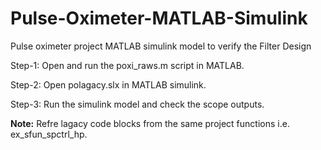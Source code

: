 # Pulse-Oximeter-MATLAB-Simulink
Pulse oximeter project MATLAB simulink model to verify the Filter Design


Step-1: Open and run the poxi_raws.m script in MATLAB.

Step-2: Open polagacy.slx in MATLAB simulink.

Step-3: Run the simulink model and check the scope outputs.

**Note:** Refre lagacy code blocks from the same project functions i.e. ex_sfun_spctrl_hp.
